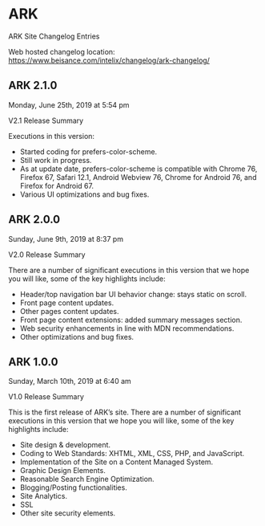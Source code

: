 # ARK
ARK Site Changelog Entries

Web hosted changelog location: https://www.beisance.com/intelix/changelog/ark-changelog/

## ARK 2.1.0
Monday, June 25th, 2019 at 5:54 pm

V2.1 Release Summary

Executions in this version:

- Started coding for prefers-color-scheme. 
- Still work in progress.
- As at update date, prefers-color-scheme is compatible with Chrome 76, Firefox 67, Safari 12.1, Android Webview 76, Chrome for Android 76, and Firefox for Android 67.
- Various UI optimizations and bug fixes.

## ARK 2.0.0
Sunday, June 9th, 2019 at 8:37 pm

V2.0 Release Summary

There are a number of significant executions in this version that we hope you will like, some of the key highlights include:

- Header/top navigation bar UI behavior change: stays static on scroll.
- Front page content updates.
- Other pages content updates.
- Front page content extensions: added summary messages section.
- Web security enhancements in line with MDN recommendations.
- Other optimizations and bug fixes.

## ARK 1.0.0
Sunday, March 10th, 2019 at 6:40 am

V1.0 Release Summary

This is the first release of ARK’s site. There are a number of significant executions in this version that we hope you will like, some of the key highlights include:

- Site design & development.
- Coding to Web Standards: XHTML, XML, CSS, PHP, and JavaScript.
- Implementation of the Site on a Content Managed System.
- Graphic Design Elements.
- Reasonable Search Engine Optimization.
- Blogging/Posting functionalities.
- Site Analytics.
- SSL
- Other site security elements.
